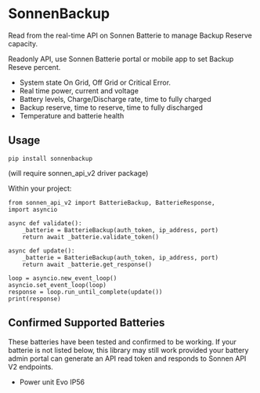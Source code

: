 # SonnenBackup

Read from the real-time API on Sonnen Batterie to manage Backup Reserve capacity.

Readonly API, use Sonnen Batterie portal or mobile app to set Backup Reseve percent.

* System state On Grid, Off Grid or Critical Error.
* Real time power, current and voltage
* Battery levels, Charge/Discharge rate, time to fully charged
* Backup reserve, time to reserve, time to fully discharged
* Temperature and batterie health

## Usage

`pip install sonnenbackup`

(will require sonnen_api_v2 driver package)


Within your project:

```
from sonnen_api_v2 import BatterieBackup, BatterieResponse,
import asyncio

async def validate():
    _batterie = BatterieBackup(auth_token, ip_address, port)
    return await _batterie.validate_token()

async def update():
    _batterie = BatterieBackup(auth_token, ip_address, port)
    return await _batterie.get_response()

loop = asyncio.new_event_loop()
asyncio.set_event_loop(loop)
response = loop.run_until_complete(update())
print(response)
```

## Confirmed Supported Batteries

These batteries have been tested and confirmed to be working. If your batterie is not listed below, this library may still work provided your battery admin portal can generate an API read token and responds to Sonnen API V2 endpoints.

* Power unit Evo IP56
